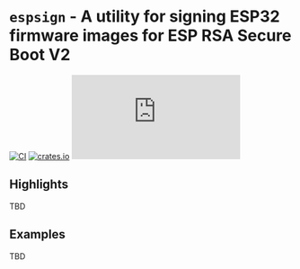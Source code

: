 # `espsign` - A utility for signing ESP32 firmware images for ESP RSA Secure Boot V2

[![CI](https://github.com/ivmarkov/espsign/actions/workflows/ci.yml/badge.svg)](https://github.com/ivmarkov/espsign/actions/workflows/ci.yml)
[![crates.io](https://img.shields.io/crates/v/espsign.svg)](https://crates.io/crates/espsign)
[![Matrix](https://img.shields.io/matrix/esp-rs:matrix.org?label=join%20matrix&color=BEC5C9&logo=matrix)](https://matrix.to/#/#esp-rs:matrix.org)

## Highlights

TBD

## Examples

TBD
